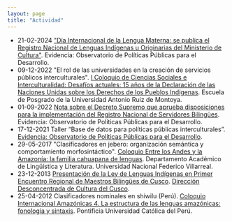```yaml
---
layout: page
title: "Actividad"
---
```


* 21-02-2024    ["Día Internacional de la Lengua Materna: se publica el Registro Nacional de Lenguas Indígenas u Originarias del Ministerio de Cultura"](https://evidencia-pe.com/blog/2024/02/dia-internacional-de-la-lengua-materna-se-publica-el-registro-nacional-de-lenguas-indigenas-u-originarias-del-ministerio-de-cultura/). Evidencia: Observatorio de Políticas Públicas para el Desarrollo.
* 09-12-2022    "El rol de las universidades en la creación de servicios públicos interculturales". [I Coloquio de Ciencias Sociales e Interculturalidad: Desafíos actuales: 15 años de la Declaración de las Naciones Unidas sobre los Derechos de los Pueblos Indígenas](https://www.facebook.com/Posgrado.UARM/photos/a.820694941309202/6051841288194515). Escuela de Posgrado de la Universidad Antonio Ruiz de Montoya. 
* 01-09-2022    [Nota sobre el Decreto Supremo que aprueba disposiciones para la implementación del Registro Nacional de Servidores Bilingües](https://evidencia-pe.com/blog/2022/09/nota-ds/). Evidencia: Observatorio de Políticas Públicas para el Desarrollo.
* 17-12-2021    Taller “Base de datos para políticas públicas interculturales”. [Evidencia: Observatorio de Políticas Públicas para el Desarrollo](https://evidencia-pe.com).
* 29-05-2017      "Clasificadores en jebero: organización semántica y comportamiento morfosintáctico". [Coloquio Entre los Andes y la Amazonía: la familia cahuapana de lenguas](https://www.unfv.edu.pe/transparencia_estandar/Datos_Generales/Normas_Emitidas/Resoluciones/Decanales/FH/2017/R_D_Nro_389_2017_SA_FH_UNFV.pdf). Departamento Académico de Lingüística y Literatura. Universidad Nacional Federico Villarreal.
* 23-12-2013    [Presentación de la Ley de Lenguas Indígenas en Primer Encuentro Regional de Maestros Bilingües de Cusco](https://andina.pe/agencia/noticia-presentan-ley-lenguas-indigenas-encuentro-maestros-biling%C3%BCes-cusco-487846.aspx). [Dirección Desconcentrada de Cultura del Cusco](https://www.gob.pe/institucion/cultura/noticias/46153-presentan-ley-de-lenguas-indigenas-en-primer-encuentro-regional-de-maestros-bilingues-de-cusco).
* 25-04-2012    Clasificadores nominales en shiwilu (Perú). [Coloquio Internacional Amazónicas 4. La estructura de las lenguas amazónicas: fonología y sintaxis](/Amazonicas4-Harold_Farfan_Reto.pdf). Pontificia Universidad Católica del Perú.

